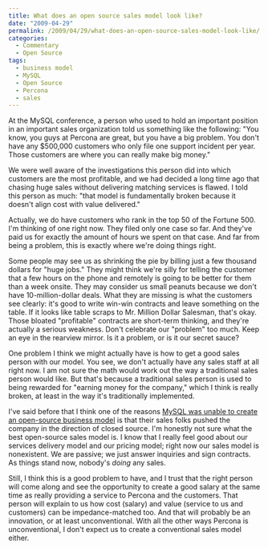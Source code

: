 ```yaml
---
title: What does an open source sales model look like?
date: "2009-04-29"
permalink: /2009/04/29/what-does-an-open-source-sales-model-look-like/
categories:
  - Commentary
  - Open Source
tags:
  - business model
  - MySQL
  - Open Source
  - Percona
  - sales
---
```

At the MySQL conference, a person who used to hold an important position in an important sales organization told us something like the following: "You know, you guys at Percona are great, but you have a big problem. You don't have any $500,000 customers who only file one support incident per year. Those customers are where you can really make big money."

We were well aware of the investigations this person did into which customers are the most profitable, and we had decided a long time ago that chasing huge sales without delivering matching services is flawed. I told this person as much: "that model is fundamentally broken because it doesn't align cost with value delivered."

Actually, we do have customers who rank in the top 50 of the Fortune 500. I'm thinking of one right now. They filed only one case so far. And they've paid us for exactly the amount of hours we spent on that case. And far from being a problem, this is exactly where we're doing things right.

Some people may see us as shrinking the pie by billing just a few thousand dollars for "huge jobs." They might think we're silly for telling the customer that a few hours on the phone and remotely is going to be better for them than a week onsite. They may consider us small peanuts because we don't have 10-million-dollar deals. What they are missing is what the customers see clearly: it's good to write win-win contracts and leave something on the table. If it looks like table scraps to Mr. Million Dollar Salesman, that's okay. Those bloated "profitable" contracts are short-term thinking, and they're actually a serious weakness. Don't celebrate our "problem" too much. Keep an eye in the rearview mirror. Is it a problem, or is it our secret sauce?

One problem I think we might actually have is how to get a good sales person with our model. You see, we don't actually have any sales staff at all right now. I am not sure the math would work out the way a traditional sales person would like. But that's because a traditional sales person is used to being rewarded for "earning money for the company," which I think is really broken, at least in the way it's traditionally implemented.

I've said before that I think one of the reasons [MySQL was unable to create an open-source business model][1] is that their sales folks pushed the company in the direction of closed source. I'm honestly not sure what the best open-source sales model is. I know that I really feel good about our services delivery model and our pricing model; right now our sales model is nonexistent. We are passive; we just answer inquiries and sign contracts. As things stand now, nobody's *doing* any sales.

Still, I think this is a good problem to have, and I trust that the right person will come along and see the opportunity to create a good salary at the same time as really providing a service to Percona and the customers. That person will explain to us how cost (salary) and value (service to us and customers) can be impedance-matched too. And that will probably be an innovation, or at least unconventional. With all the other ways Percona is unconventional, I don't expect us to create a conventional sales model either.

 [1]: http://www.xaprb.com/blog/2008/12/23/does-mysql-really-have-an-open-source-business-model/
